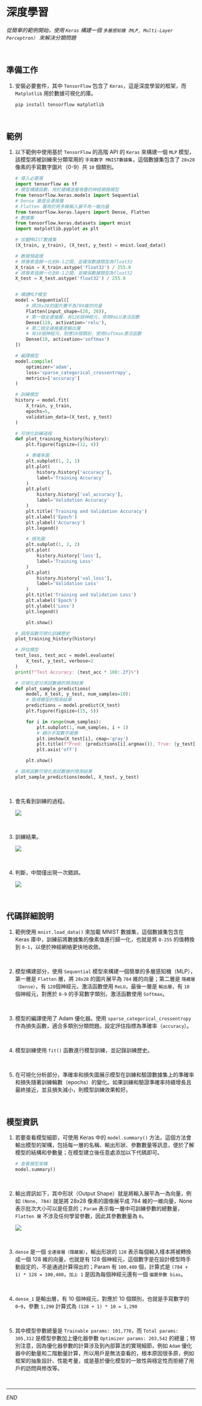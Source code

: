 # 深度學習

_從簡單的範例開始，使用 `Keras` 構建一個 `多層感知機（MLP, Multi-Layer Perceptron）` 來解決分類問題_

<br>

## 準備工作

1. 安裝必要套件，其中 `TensorFlow` 包含了 `Keras`，這是深度學習的框架，而 `Matplotlib` 用於數據可視化的庫。

    ```bash
    pip install tensorflow matplotlib
    ```

<br>

## 範例

1. 以下範例中使用基於 `TensorFlow` 的高階 API 的 `Keras` 來構建一個 `MLP` 模型，該模型將被訓練來分類常用的 `手寫數字 MNIST數據集`，這個數據集包含了 `28x28` 像素的手寫數字圖片（0-9）共 `10` 個類別。

    ```python
    # 導入必要庫
    import tensorflow as tf
    # 模型構建函數，用於建構逐層堆疊的神經網路模型
    from tensorflow.keras.models import Sequential
    # Dense 層是全連接層
    # Flatten 層用於將多維輸入展平為一維向量
    from tensorflow.keras.layers import Dense, Flatten
    # 數據集
    from tensorflow.keras.datasets import mnist
    import matplotlib.pyplot as plt

    # 加載MNIST數據集
    (X_train, y_train), (X_test, y_test) = mnist.load_data()

    # 數據預處理
    # 將像素值歸一化到0-1之間，並確保數據類型為float32
    X_train = X_train.astype('float32') / 255.0
    # 將像素值歸一化到0-1之間，並確保數據類型為float32
    X_test = X_test.astype('float32') / 255.0


    # 構建MLP模型
    model = Sequential([
        # 將28x28的圖片攤平為784維的向量
        Flatten(input_shape=(28, 28)),
        # 第一個全連接層，有128個神經元，使用ReLU激活函數
        Dense(128, activation='relu'),
        # 第二個全連接層是輸出層
        # 有10個神經元，對應10個類別，使用Softmax激活函數
        Dense(10, activation='softmax')
    ])

    # 編譯模型
    model.compile(
        optimizer='adam',
        loss='sparse_categorical_crossentropy',
        metrics=['accuracy']
    )

    # 訓練模型
    history = model.fit(
        X_train, y_train,
        epochs=5,
        validation_data=(X_test, y_test)
    )

    # 可視化訓練過程
    def plot_training_history(history):
        plt.figure(figsize=(12, 4))

        # 準確率圖
        plt.subplot(1, 2, 1)
        plt.plot(
            history.history['accuracy'],
            label='Training Accuracy'
        )
        plt.plot(
            history.history['val_accuracy'],
            label='Validation Accuracy'
        )
        plt.title('Training and Validation Accuracy')
        plt.xlabel('Epoch')
        plt.ylabel('Accuracy')
        plt.legend()

        # 損失圖
        plt.subplot(1, 2, 2)
        plt.plot(
            history.history['loss'],
            label='Training Loss'
        )
        plt.plot(
            history.history['val_loss'],
            label='Validation Loss'
        )
        plt.title('Training and Validation Loss')
        plt.xlabel('Epoch')
        plt.ylabel('Loss')
        plt.legend()

        plt.show()

    # 調用函數可視化訓練歷史
    plot_training_history(history)

    # 評估模型
    test_loss, test_acc = model.evaluate(
        X_test, y_test, verbose=2
    )
    print(f"Test Accuracy: {test_acc * 100:.2f}%")

    # 可視化部分測試數據的預測結果
    def plot_sample_predictions(
        model, X_test, y_test, num_samples=10):
        # 取得模型的預測結果
        predictions = model.predict(X_test)
        plt.figure(figsize=(15, 5))

        for i in range(num_samples):
            plt.subplot(1, num_samples, i + 1)
            # 顯示手寫數字圖像
            plt.imshow(X_test[i], cmap='gray')
            plt.title(f"Pred: {predictions[i].argmax()}, True: {y_test[i]}")  # 顯示預測標籤和真實標籤
            plt.axis('off')

        plt.show()

    # 調用函數可視化測試數據的預測結果
    plot_sample_predictions(model, X_test, y_test)
    ```

<br>

1. 會先看到訓練的過程。

    ![](images/img_07.png)

<br>

3. 訓練結果。

    ![](images/img_08.png)

<br>

4. 判斷，中間僅出現一次錯誤。

    ![](images/img_09.png)

<br>

## 代碼詳細說明

1. 範例使用 `mnist.load_data()` 來加載 MNIST 數據集，這個數據集包含在 Keras 庫中，訓練前將數據集的像素值進行歸一化，也就是將 `0-255` 的值轉換到 `0-1`，以便於神經網絡更快地收斂。

<br>

2. 模型構建部分，使用 `Sequential` 模型來構建一個簡單的多層感知機（MLP），第一層是 `Flatten` 層，將 `28x28` 的圖片展平為 `784` 維的向量；第二層是 `隱藏層（Dense）`，有 `128`個神經元，激活函數使用 `ReLU`，最後一層是 `輸出層`，有 `10` 個神經元，對應於 `0-9` 的手寫數字類別，激活函數使用 `Softmax`。

<br>

3. 模型的編譯使用了 Adam 優化器。使用 `sparse_categorical_crossentropy` 作為損失函數，適合多類別分類問題。設定評估指標為準確率（`accuracy`）。

<br>

4. 模型訓練使用 `fit()` 函數進行模型訓練，並記錄訓練歷史。

<br>

5. 在可視化分析部分，準確率和損失圖展示模型在訓練和驗證數據集上的準確率和損失隨著訓練輪數（epochs）的變化。如果訓練和驗證準確率持續增長且最終接近，並且損失減小，則模型訓練效果較好。

<br>

## 模型資訊

1. 若要查看模型細節，可使用 Keras 中的 `model.summary()` 方法，這個方法會輸出模型的架構，包括每一層的名稱、輸出形狀、參數數量等訊息，便於了解模型的結構和參數量；在模型建立後任意處添加以下代碼即可。

    ```python
    # 查看模型架構
    model.summary()
    ```

<br>

2. 輸出資訊如下，其中形狀（Output Shape）就是將輸入展平為一為向量，例如 `(None, 784)` 就是將 28x28 像素的圖像展平成 784 維的一維向量，None 表示批次大小可以是任意的；`Param` 表示每一層中可訓練參數的總數量，`Flatten 層` 不涉及任何學習參數，因此其參數數量為 `0`。

    ![](images/img_120.png)

<br>

3. `dense` 是一個 `全連接層（隱藏層）`，輸出形狀的 `128` 表示每個輸入樣本將被轉換成一個 128 維的向量，也就是有 128 個神經元，這個數字是在設計模型時手動設定的，不是通過計算得出的；Param 有 `100,480` 個，計算式是 `(784 + 1) * 128 = 100,480`，`加上 1` 是因為每個神經元還有一個 `偏置參數 bias`。

<br>

4. `dense_1` 是輸出層，有 10 個神經元，對應於 10 個類別，也就是手寫數字的 `0~9`，參數 `1,290` 計算式為 `(128 + 1) * 10 = 1,290`

<br>

5. 其中模型參數總量是 `Trainable params: 101,770`，而 `Total params: 305,312` 是模型參數加上優化器參數 `Optimizer params: 203,542` 的總量；特別注意，因為優化器參數的計算涉及到內部算法的實現細節，例如 `Adam` 優化器中的動量和二階動量計算，所以用戶是無法查看的，根本原因很多原，例如框架的抽象設計、性能考量，或是基於優化模型的一致性與穩定性而拒絕了用戶的訪問與修改等。

<br>

___

_END_